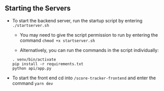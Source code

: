 ## Starting the Servers
- To start the backend server, run the startup script by entering `./startserver.sh`
  - You may need to give the script permission to run by entering the command `chmod +x startserver.sh`
  
  - Alternatively, you can run the commands in the script individually:
  
  ```
  . venv/bin/activate
  pip install -r requirements.txt
  python api/app.py
  
  ```
- To start the front end cd into `/score-tracker-frontend` and enter the
command `yarn dev`
